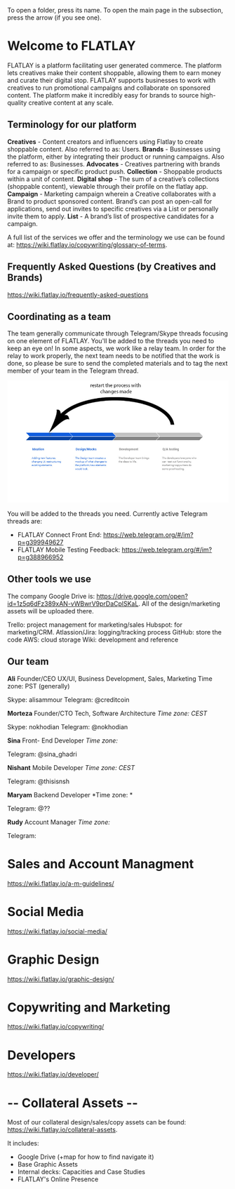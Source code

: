 <!-- TITLE: Intro To FLATLAY -->
 To open a folder, press its name. To open the main page in the subsection, press the arrow (if you see one).
# Welcome to FLATLAY
FLATLAY is a platform facilitating user generated commerce. The platform lets creatives make their content shoppable, allowing them to earn money and curate their digital stop. FLATLAY supports businesses to work with creatives to run promotional campaigns and collaborate on sponsored content. The platform make it incredibly easy for brands to source high-quality creative content at any scale. 

## Terminology for our platform

**Creatives** - Content creators and influencers using Flatlay to create shoppable content. Also referred to as: Users.
**Brands** - Businesses using the platform, either by integrating their product or running campaigns. Also referred to as: Businesses.
**Advocates** - Creatives partnering with brands for a campaign or specific product push.
**Collection** - Shoppable products within a unit of content.
**Digital shop** - The sum of a creative’s collections (shoppable content), viewable through their profile on the flatlay app.
**Campaign** - Marketing campaign wherein a Creative collaborates with a Brand to product sponsored content. Brand’s can post an open-call for applications, send out invites to specific creatives via a List or personally invite them to apply.
**List** - A brand’s list of prospective candidates for a campaign.

A full list of the services we offer and the terminology we use can be found at: https://wiki.flatlay.io/copywriting/glossary-of-terms.

## Frequently Asked Questions (by Creatives and Brands)

https://wiki.flatlay.io/frequently-asked-questions

## Coordinating as a team

The team generally communicate through Telegram/Skype threads focusing on one element of FLATLAY. You'll be added to the threads you need to keep an eye on!
In some aspects, we work like a relay team. In order for the relay to work properly, the next team needs to be notified that the work is done, so please be sure to send the completed materials and to tag the next member of your team in the Telegram thread.

![Explanation Of Processes](/uploads/explanation-of-processes.jpg "Explanation Of Processes")

You will be added to the threads you need. Currently active Telegram threads are:
* FLATLAY Connect Front End: https://web.telegram.org/#/im?p=g399949627
* FLATLAY Mobile Testing Feedback: https://web.telegram.org/#/im?p=g388966952

## Other tools we use

The company Google Drive is: https://drive.google.com/open?id=1z5q6dFz389xAN-vWBwrV9prDaCplSKaL. All of the design/marketing assets will be uploaded there.

Trello: project management for marketing/sales
Hubspot: for marketing/CRM.
Atlassion/Jira: logging/tracking process
GitHub: store the code
AWS: cloud storage
Wiki: development and reference

## Our team

**Ali**
Founder/CEO
UX/UI, Business Development, Sales, Marketing
Time zone: PST (generally)

Skype: alisammour
Telegram: @creditcoin

**Morteza**
Founder/CTO
Tech, Software Architecture 
*Time zone: CEST*

Skype: nokhodian
Telegram: @nokhodian

**Sina**
Front- End Developer
*Time zone:*

Telegram: @sina_ghadri

**Nishant**
Mobile Developer
*Time zone: CEST*

Telegram: @thisisnsh

**Maryam**
Backend Developer
*Time zone: *

Telegram: @??

**Rudy**
Account Manager 
*Time zone:*

Telegram: 
# Sales and Account Managment
https://wiki.flatlay.io/a-m-guidelines/
# Social Media
https://wiki.flatlay.io/social-media/
# Graphic Design 
https://wiki.flatlay.io/graphic-design/

# Copywriting and Marketing
https://wiki.flatlay.io/copywriting/
# Developers
https://wiki.flatlay.io/developer/

# -- Collateral Assets --
Most of our collateral design/sales/copy assets can be found: https://wiki.flatlay.io/collateral-assets.

It includes:
* Google Drive (+map for how to find navigate it)
* Base Graphic Assets
* Internal decks: Capacities and Case Studies
* FLATLAY's Online Presence